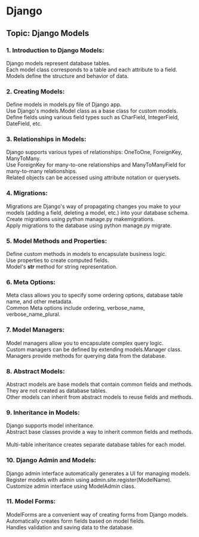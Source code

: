 # Django


## Topic: Django Models

### 1. Introduction to Django Models:

Django models represent database tables. </br>
Each model class corresponds to a table and each attribute to a field. </br>
Models define the structure and behavior of data. </br>


### 2. Creating Models:

Define models in models.py file of Django app. </br>
Use Django's models.Model class as a base class for custom models. </br>
Define fields using various field types such as CharField, IntegerField, DateField, etc. </br>


### 3. Relationships in Models:

Django supports various types of relationships: OneToOne, ForeignKey, ManyToMany. </br>
Use ForeignKey for many-to-one relationships and ManyToManyField for many-to-many relationships. </br>
Related objects can be accessed using attribute notation or querysets. </br>


### 4. Migrations:

Migrations are Django's way of propagating changes you make to your models (adding a field, deleting a model, etc.) into your database schema. </br>
Create migrations using python manage.py makemigrations. </br>
Apply migrations to the database using python manage.py migrate. </br>


### 5. Model Methods and Properties:

Define custom methods in models to encapsulate business logic. </br>
Use properties to create computed fields. </br>
Model's __str__ method for string representation. </br>


### 6. Meta Options:

Meta class allows you to specify some ordering options, database table name, and other metadata. </br>
Common Meta options include ordering, verbose_name, verbose_name_plural.</br> 


### 7. Model Managers:

Model managers allow you to encapsulate complex query logic. </br>
Custom managers can be defined by extending models.Manager class. </br>
Managers provide methods for querying data from the database. </br>


### 8. Abstract Models:

Abstract models are base models that contain common fields and methods. </br>
They are not created as database tables. </br>
Other models can inherit from abstract models to reuse fields and methods. </br>


### 9. Inheritance in Models:

Django supports model inheritance. </br>
Abstract base classes provide a way to inherit common fields and methods. </br>  
Multi-table inheritance creates separate database tables for each model. </br>


### 10. Django Admin and Models:

Django admin interface automatically generates a UI for managing models. </br>
Register models with admin using admin.site.register(ModelName). </br>
Customize admin interface using ModelAdmin class. </br>


### 11. Model Forms:

ModelForms are a convenient way of creating forms from Django models. </br>
Automatically creates form fields based on model fields. </br>
Handles validation and saving data to the database. </br>
